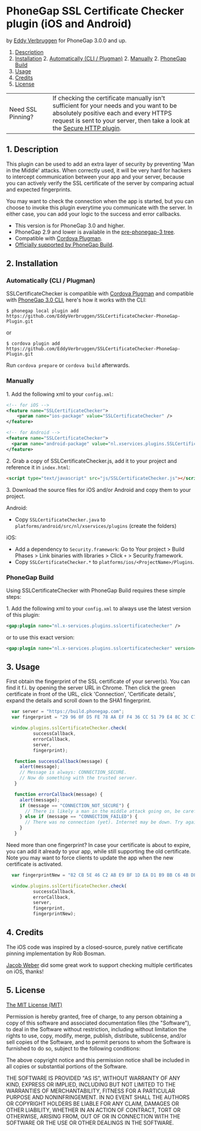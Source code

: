 # PhoneGap SSL Certificate Checker plugin (iOS and Android)

by [Eddy Verbruggen](http://www.x-services.nl)
for PhoneGap 3.0.0 and up.


1. [Description](https://github.com/EddyVerbruggen/SSLCertificateChecker-PhoneGap-Plugin#1-description)
2. [Installation](https://github.com/EddyVerbruggen/SSLCertificateChecker-PhoneGap-Plugin#2-installation)
	2. [Automatically (CLI / Plugman)](https://github.com/EddyVerbruggen/SSLCertificateChecker-PhoneGap-Plugin#automatically-cli--plugman)
	2. [Manually](https://github.com/EddyVerbruggen/SSLCertificateChecker-PhoneGap-Plugin#manually)
	2. [PhoneGap Build](https://github.com/EddyVerbruggen/SSLCertificateChecker-PhoneGap-Plugin#phonegap-build)
3. [Usage](https://github.com/EddyVerbruggen/SSLCertificateChecker-PhoneGap-Plugin#3-usage)
4. [Credits](https://github.com/EddyVerbruggen/SSLCertificateChecker-PhoneGap-Plugin#4-credits)
5. [License](https://github.com/EddyVerbruggen/SSLCertificateChecker-PhoneGap-Plugin#5-license)

<table width="100%">
    <tr>
        <td width="100">Need SSL Pinning?</td>
        <td>If checking the certificate manually isn't sufficient for your needs and you want to be absolutely positive each and every HTTPS request is sent to your server, then take a look at the <a href="http://plugins.telerik.com/plugin/secure-http">Secure HTTP plugin</a>.</td>
    </tr>
</table>

## 1. Description

This plugin can be used to add an extra layer of security by preventing 'Man in the Middle' attacks.
When correctly used, it will be very hard for hackers to intercept communication between your app and your server,
because you can actively verify the SSL certificate of the server by comparing actual and expected fingerprints.

You may want to check the connection when the app is started, but you can choose to invoke this plugin
everytime you communicate with the server. In either case, you can add your logic to the success and error callbacks.

* This version is for PhoneGap 3.0 and higher.
* PhoneGap 2.9 and lower is available in the [pre-phonegap-3 tree](https://github.com/EddyVerbruggen/SSLCertificateChecker-PhoneGap-Plugin/tree/pre-phonegap-3).
* Compatible with [Cordova Plugman](https://github.com/apache/cordova-plugman).
* [Officially supported by PhoneGap Build](https://build.phonegap.com/plugins).

## 2. Installation

### Automatically (CLI / Plugman)
SSLCertificateChecker is compatible with [Cordova Plugman](https://github.com/apache/cordova-plugman) and compatible with [PhoneGap 3.0 CLI](http://docs.phonegap.com/en/3.0.0/guide_cli_index.md.html#The%20Command-line%20Interface_add_features), here's how it works with the CLI:

```
$ phonegap local plugin add https://github.com/EddyVerbruggen/SSLCertificateChecker-PhoneGap-Plugin.git
```
or
```
$ cordova plugin add https://github.com/EddyVerbruggen/SSLCertificateChecker-PhoneGap-Plugin.git
```
Run `cordova prepare` or `cordova build` afterwards.

### Manually

1\. Add the following xml to your `config.xml`:
```xml
<!-- for iOS -->
<feature name="SSLCertificateChecker">
	<param name="ios-package" value="SSLCertificateChecker" />
</feature>
```

```xml
<!-- for Android -->
<feature name="SSLCertificateChecker">
  <param name="android-package" value="nl.xservices.plugins.SSLCertificateChecker" />
</feature>
```

2\. Grab a copy of SSLCertificateChecker.js, add it to your project and reference it in `index.html`:
```html
<script type="text/javascript" src="js/SSLCertificateChecker.js"></script>
```

3\. Download the source files for iOS and/or Android and copy them to your project.

Android:
- Copy `SSLCertificateChecker.java` to `platforms/android/src/nl/xservices/plugins` (create the folders)

iOS:
- Add a dependency to `Security.framework`: Go to Your project > Build Phases > Link binaries with libraries > Click `+` > Security.framework.
- Copy `SSLCertificateChecker.*` to `platforms/ios/<ProjectName>/Plugins`.


### PhoneGap Build

Using SSLCertificateChecker with PhoneGap Build requires these simple steps:

1\. Add the following xml to your `config.xml` to always use the latest version of this plugin:
```xml
<gap:plugin name="nl.x-services.plugins.sslcertificatechecker" />
```
or to use this exact version:
```xml
<gap:plugin name="nl.x-services.plugins.sslcertificatechecker" version="3.2" />
```

## 3. Usage

First obtain the fingerprint of the SSL certificate of your server(s).
You can find it f.i. by opening the server URL in Chrome. Then click the green certificate in front of the URL, click 'Connection',
'Certificate details', expand the details and scroll down to the SHA1 fingerprint.

```javascript
  var server = "https://build.phonegap.com";
  var fingerprint = "29 96 0F D5 FE 78 AA EF F4 36 CC 51 79 E4 8C 3C C7 B0 B7 8E"; // valid until sep 2014

  window.plugins.sslCertificateChecker.check(
          successCallback,
          errorCallback,
          server,
          fingerprint);

   function successCallback(message) {
     alert(message);
     // Message is always: CONNECTION_SECURE.
     // Now do something with the trusted server.
   }

   function errorCallback(message) {
     alert(message);
     if (message == "CONNECTION_NOT_SECURE") {
       // There is likely a man in the middle attack going on, be careful!
     } else if (message == "CONNECTION_FAILED") {
       // There was no connection (yet). Internet may be down. Try again (a few times) after a little timeout.
     }
   }
```

Need more than one fingerprint? In case your certificate is about to expire, you can add it already to your app, while still supporting the old certificate.
Note you may want to force clients to update the app when the new certificate is activated.
```javascript
  var fingerprintNew = "82 CB 5E 46 C2 AB E9 BF 1D EA D1 B9 BB C6 4B DF 25 2A 34 3F";

  window.plugins.sslCertificateChecker.check(
          successCallback,
          errorCallback,
          server,
          fingerprint,
          fingerprintNew);
```


## 4. Credits
The iOS code was inspired by a closed-source, purely native certificate pinning implementation by Rob Bosman.

[Jacob Weber](https://github.com/EddyVerbruggen/SSLCertificateChecker-PhoneGap-Plugin/issues/9) did some great work to support checking multiple certificates on iOS, thanks!

## 5. License

[The MIT License (MIT)](http://www.opensource.org/licenses/mit-license.html)

Permission is hereby granted, free of charge, to any person obtaining a copy
of this software and associated documentation files (the "Software"), to deal
in the Software without restriction, including without limitation the rights
to use, copy, modify, merge, publish, distribute, sublicense, and/or sell
copies of the Software, and to permit persons to whom the Software is
furnished to do so, subject to the following conditions:

The above copyright notice and this permission notice shall be included in
all copies or substantial portions of the Software.

THE SOFTWARE IS PROVIDED "AS IS", WITHOUT WARRANTY OF ANY KIND, EXPRESS OR
IMPLIED, INCLUDING BUT NOT LIMITED TO THE WARRANTIES OF MERCHANTABILITY,
FITNESS FOR A PARTICULAR PURPOSE AND NONINFRINGEMENT. IN NO EVENT SHALL THE
AUTHORS OR COPYRIGHT HOLDERS BE LIABLE FOR ANY CLAIM, DAMAGES OR OTHER
LIABILITY, WHETHER IN AN ACTION OF CONTRACT, TORT OR OTHERWISE, ARISING FROM,
OUT OF OR IN CONNECTION WITH THE SOFTWARE OR THE USE OR OTHER DEALINGS IN
THE SOFTWARE.
